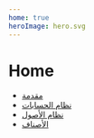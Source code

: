 ```yaml
---
home: true
heroImage: hero.svg
---
```

# Home
- [مقدمة](/introduction/introduction.md)
- [نظام الحسابات](/accounting/accounting.md)
- [نظام الأصول](/fixed-assets/fixed-assets.md)
- [الأصناف](/supply-chain/items.md)
